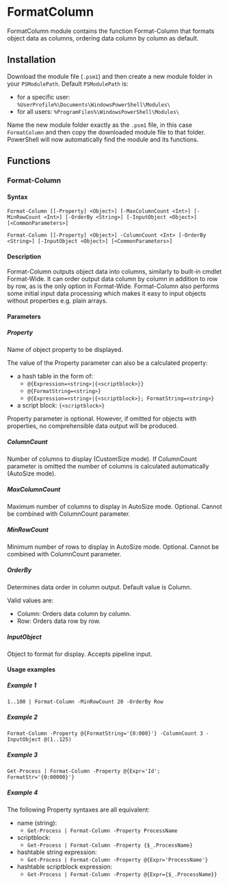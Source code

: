 # FormatColumn
FormatColumn module contains the function Format-Column that formats object data as columns, ordering data column by column as default.
## Installation
Download the module file (`.psm1`) and then create a new module folder in your `PSModulePath`. Default `PSModulePath` is:

- for a specific user: `%UserProfile%\Documents\WindowsPowerShell\Modules\`
- for all users: `%ProgramFiles%\WindowsPowerShell\Modules\`

Name the new module folder exactly as the `.psm1` file, in this case `FormatColumn` and then copy the downloaded module file to that folder. PowerShell will now automatically find the module and its functions.
## Functions
### Format-Column
#### Syntax
```
Format-Column [[-Property] <Object>] [-MaxColumnCount <Int>] [-MinRowCount <Int>] [-OrderBy <String>] [-InputObject <Object>] [<CommonParameters>]

Format-Column [[-Property] <Object>] -ColumnCount <Int> [-OrderBy <String>] [-InputObject <Object>] [<CommonParameters>]
```
#### Description
Format-Column outputs object data into columns, similarly to built-in cmdlet Format-Wide. It can order output data column by column in addition to row by row, as is the only option in Format-Wide. Format-Column also performs some initial input data processing which makes it easy to input objects without properties e.g. plain arrays.
#### Parameters
##### Property
Name of object property to be displayed.
 
The value of the Property parameter can also be a calculated property:
- a hash table in the form of:
    - `@{Expression=<string>|{<scriptblock>}}`
    - `@{FormatString=<string>}`
    - `@{Expression=<string>|{<scriptblock>}; FormatString=<string>}`
- a script block: `{<scriptblock>}`
 
Property parameter is optional. However, if omitted for objects with properties, no comprehensible data output will be produced.
##### ColumnCount
Number of columns to display (CustomSize mode). If ColumnCount parameter is omitted the number of columns is calculated automatically (AutoSize mode).
##### MaxColumnCount
Maximum number of columns to display in AutoSize mode. Optional. Cannot be combined with ColumnCount parameter.
##### MinRowCount
Minimum number of rows to display in AutoSize mode. Optional. Cannot be combined with ColumnCount parameter.
##### OrderBy
Determines data order in column output. Default value is Column.

Valid values are:
- Column: Orders data column by column.
- Row: Orders data row by row.
##### InputObject
Object to format for display. Accepts pipeline input.
#### Usage examples
##### Example 1
`1..100 | Format-Column -MinRowCount 20 -OrderBy Row`
##### Example 2 
`Format-Column -Property @{FormatString='{0:000}'} -ColumnCount 3 -InputObject @(1..125)`
##### Example 3
`Get-Process | Format-Column -Property @{Expr='Id'; FormatStr='{0:00000}'}`
##### Example 4
The following Property syntaxes are all equivalent:
- name (string):
    - `Get-Process | Format-Column -Property ProcessName`
- scriptblock:
    - `Get-Process | Format-Column -Property {$_.ProcessName}`
- hashtable string expression:
    - `Get-Process | Format-Column -Property @{Expr='ProcessName'}`
- hashtable scriptblock expression:
    - `Get-Process | Format-Column -Property @{Expr={$_.ProcessName}}`
